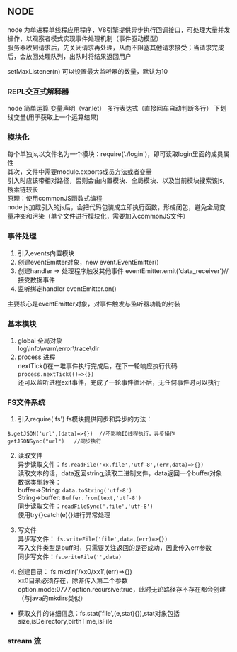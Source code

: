 ## NODE
node 为单进程单线程应用程序，V8引擎提供异步执行回调接口，可处理大量并发操作，以观察者模式实现事件处理机制（事件驱动模型）  
服务器收到请求后，先关闭请求再处理，从而不阻塞其他请求接受；当请求完成后，会放回处理队列，出队时将结果返回用户  

setMaxListener(n) 可以设置最大监听器的数量，默认为10

### REPL交互式解释器
node 简单运算 变量声明（var,let） 多行表达式（直接回车自动判断多行） 下划线变量(用于获取上一个运算结果)  

### 模块化
每个单独js,以文件名为一个模块：require('./login')，即可读取login里面的成员属性  
其次，文件中需要module.exports成员方法或者变量  
引入时应该带相对路径，否则会由内置模块、全局模块、以及当前模块搜索该js,搜索链较长  
原理：使用commonJS函数式编程  
node.js加载引入的js后，会把代码包装成立即执行函数，形成闭包，避免全局变量冲突和污染（单个文件进行模块化，需要加入commonJS文件）  

### 事件处理
1. 引入events内置模块  
2. 创建eventEmitter对象，new event.EventEmitter()  
3. 创建handler => 处理程序触发其他事件 eventEmitter.emit('data_receiver')//接受数据事件  
4. 监听绑定handler eventEmitter.on()

主要核心是eventEmitter对象，对事件触发与监听器功能的封装  

### 基本模块
1. global 全局对象  
log\info\warn\error\trace\dir 
2. process 进程  
nextTick()在一堆事件执行完成后，在下一轮响应执行代码  
`process.nextTick(()=>{})`  
还可以监听进程exit事件，完成了一轮事件循环后，无任何事件时可以执行

### FS文件系统
1. 引入require('fs')
fs模块提供同步和异步的方法：  
```
$.getJSON('url',(data)=>{})  //不影响IO线程执行，异步操作
getJSONSync("url")   //同步执行
```
2. 读取文件   
异步读取文件：`fs.readFile('xx.file','utf-8',(err,data)=>{})`  
读取文本的话，data返回string;读取二进制文件，data返回一个buffer对象  
数据类型转换：  
buffer=>String:  `data.toString('utf-8')`   
String=>buffer:  `Buffer.from(text,'utf-8')`  
同步读取文件：`readFileSync('.file','utf-8')`  
使用try{}catch(e){}进行异常处理

3. 写文件  
异步写文件： `fs.writeFile('file',data,(err)=>{})`  
写入文件类型是buff时，只需要关注返回的是否成功，因此传入err参数  
同步写文件：`fs.writeFile('',data)`  

4. 创建目录： fs.mkdir('/xx0/xx1',(err)=>{})  
xx0目录必须存在，除非传入第二个参数option.mode:0777,option.recursive:true，此时无论路径存不存在都会创建  
（与java的mkdirs类似）
* 获取文件的详细信息：fs.stat('file',(e,stat){}),stat对象包括size,isDeirectory,birthTime,isFile  

### stream 流  
